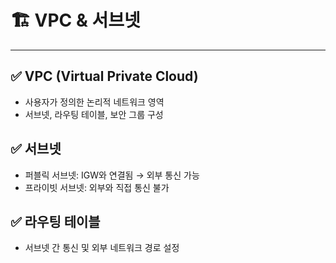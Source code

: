 # 🏗️ VPC & 서브넷

---

## ✅ VPC (Virtual Private Cloud)

- 사용자가 정의한 논리적 네트워크 영역
- 서브넷, 라우팅 테이블, 보안 그룹 구성

## ✅ 서브넷

- 퍼블릭 서브넷: IGW와 연결됨 → 외부 통신 가능
- 프라이빗 서브넷: 외부와 직접 통신 불가

## ✅ 라우팅 테이블

- 서브넷 간 통신 및 외부 네트워크 경로 설정